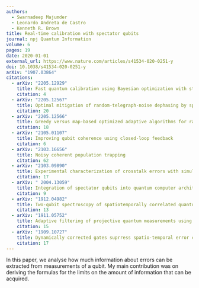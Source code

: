 ```yaml
---
authors:
  - Swarnadeep Majumder
  - Leonardo Andreta de Castro
  - Kenneth R. Brown
title: Real-time calibration with spectator qubits
journal: npj Quantum Information
volume: 6
pages: 19
date: 2020-01-01
external_url: https://www.nature.com/articles/s41534-020-0251-y
doi: 10.1038/s41534-020-0251-y
arXiv: "1907.03864"
citations:
  - arXiv: "2205.12929"
    title: Fast quantum calibration using Bayesian optimization with state parameter estimator for non-Markovian environment
    citation: 4
  - arXiv: "2205.12567"
    title: Optimal mitigation of random-telegraph-noise dephasing by spectato-qubit sensing and control
    citation: 20
  - arXiv: "2205.12566"
    title: Greedy versus map-based optimized adaptive algorithms for random-telegraph-noise mitigation by spectator qubits
    citation: 18
  - arXiv: "2105.01107"
    title: Improving qubit coherence using closed-loop feedback
    citation: 6
  - arXiv: "2103.16656"
    title: Noisy coherent population trapping
    citation: 62
  - arXiv: "2103.09890"
    title: Experimental characterization of crosstalk errors with simultaneous gate set tomography
    citation: 17
  - arXiv: " 2004.13059"
    title: Integration of spectator qubits into quantum computer architectures for hardware tuneup and calibration
    citation: 9
  - arXiv: "1912.04982"
    title: Two-qubit spectroscopy of spatiotemporally correlated quantum noise in superconducting qubits
    citation: 13
  - arXiv: "1911.05752"
    title: Adaptive filtering of projective quantum measurements using discrete stochastic methods
    citation: 15
  - arXiv: "1909.10727"
    title: Dynamically corrected gates suprress spatio-temporal error correlations as measured by randomized benchmarking
    citation: 17
---
```

In this paper, we analyse how much information about errors can be extracted
from measurements of a qubit. My main contribution was on deriving the
formulas for the limits on the amount of information that can be acquired.
